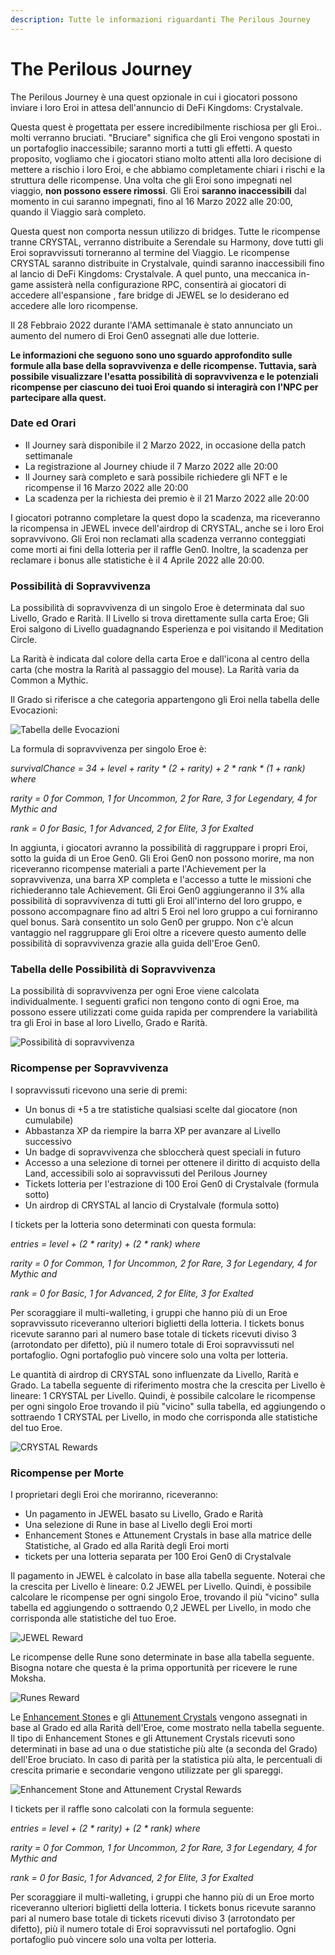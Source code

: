 ```yaml
---
description: Tutte le informazioni riguardanti The Perilous Journey
---
```


# The Perilous Journey

The Perilous Journey è una quest opzionale in cui i giocatori possono inviare i loro Eroi in attesa dell'annuncio di DeFi Kingdoms: Crystalvale.

Questa quest è progettata per essere incredibilmente rischiosa per gli Eroi.. molti verranno bruciati. "Bruciare" significa che gli Eroi vengono spostati in un portafoglio inaccessibile; saranno morti a tutti gli effetti. A questo proposito, vogliamo che i giocatori stiano molto attenti alla loro decisione di mettere a rischio i loro Eroi, e che abbiamo completamente chiari i rischi e la struttura delle ricompense. Una volta che gli Eroi sono impegnati nel viaggio, **non possono essere rimossi**. Gli Eroi **saranno inaccessibili** dal momento in cui saranno impegnati, fino al 16 Marzo 2022 alle 20:00, quando il Viaggio sarà completo.

Questa quest non comporta nessun utilizzo di bridges. Tutte le ricompense tranne CRYSTAL, verranno distribuite a Serendale su Harmony, dove tutti gli Eroi sopravvissuti torneranno al termine del Viaggio. Le ricompense CRYSTAL saranno distribuite in Crystalvale, quindi saranno inaccessibili fino al lancio di DeFi Kingdoms: Crystalvale. A quel punto, una meccanica in-game assisterà nella configurazione RPC, consentirà ai giocatori di accedere all'espansione , fare bridge di JEWEL se lo desiderano ed accedere alle loro ricompense.

Il 28 Febbraio 2022 durante l'AMA settimanale è stato annunciato un aumento del numero di Eroi Gen0 assegnati alle due lotterie.

**Le informazioni che seguono sono uno sguardo approfondito sulle formule alla base della sopravvivenza e delle ricompense. Tuttavia, sarà possibile visualizzare l'esatta possibilità di sopravvivenza e le potenziali ricompense per ciascuno dei tuoi Eroi quando si interagirà con l'NPC per partecipare alla quest.**

### **Date ed Orari**

* Il Journey sarà disponibile il 2 Marzo 2022, in occasione della patch settimanale
* La registrazione al Journey chiude il 7 Marzo 2022 alle 20:00
* Il Journey sarà completo e sarà possibile richiedere gli NFT e le ricompense il 16 Marzo 2022 alle 20:00
* La scadenza per la richiesta dei premio è il 21 Marzo 2022 alle 20:00

I giocatori potranno completare la quest dopo la scadenza, ma riceveranno la ricompensa in JEWEL invece dell'airdrop di CRYSTAL, anche se i loro Eroi sopravvivono. Gli Eroi non reclamati alla scadenza verranno conteggiati come morti ai fini della lotteria per il raffle Gen0. Inoltre, la scadenza per reclamare i bonus alle statistiche è il 4 Aprile 2022 alle 20:00.

### Possibilità di Sopravvivenza

La possibilità di sopravvivenza di un singolo Eroe è determinata dal suo Livello, Grado e Rarità. Il Livello si trova direttamente sulla carta Eroe; Gli Eroi salgono di Livello guadagnando Esperienza e poi visitando il Meditation Circle.

La Rarità è indicata dal colore della carta Eroe e dall'icona al centro della carta (che mostra la Rarità al passaggio del mouse). La Rarità varia da Common a Mythic.

Il Grado si riferisce a che categoria appartengono gli Eroi nella tabella delle Evocazioni:

![Tabella delle Evocazioni](<../.gitbook/assets/Albus Class Tree.png>)

La formula di sopravvivenza per singolo Eroe è:

_survivalChance = 34 + level + rarity \* (2 + rarity) + 2 \* rank \* (1 + rank) where_

&#x20;    _rarity = 0 for Common, 1 for Uncommon, 2 for Rare, 3 for Legendary, 4 for Mythic and_

&#x20;    _rank = 0 for Basic, 1 for Advanced, 2 for Elite, 3 for Exalted_

In aggiunta, i giocatori avranno la possibilità di raggruppare i propri Eroi, sotto la guida di un Eroe Gen0. Gli Eroi Gen0 non possono morire, ma non riceveranno ricompense materiali a parte l'Achievement per la sopravvivenza, una barra XP completa e l'accesso a tutte le missioni che richiederanno tale Achievement. Gli Eroi Gen0 aggiungeranno il 3% alla possibilità di sopravvivenza di tutti gli Eroi all'interno del loro gruppo, e possono accompagnare fino ad altri 5 Eroi nel loro gruppo a cui forniranno quel bonus. Sarà consentito un solo Gen0 per gruppo. Non c'è alcun vantaggio nel raggruppare gli Eroi oltre a ricevere questo aumento delle possibilità di sopravvivenza grazie alla guida dell'Eroe Gen0.

### Tabella delle Possibilità di Sopravvivenza

La possibilità di sopravvivenza per ogni Eroe viene calcolata individualmente. I seguenti grafici non tengono conto di ogni Eroe, ma possono essere utilizzati come guida rapida per comprendere la variabilità tra gli Eroi in base al loro Livello, Grado e Rarità.

![Possibilità di sopravvivenza](../.gitbook/assets/survchance.png)

### Ricompense per Sopravvivenza

I sopravvissuti ricevono una serie di premi:

* Un bonus di +5 a tre statistiche qualsiasi scelte dal giocatore (non cumulabile)
* Abbastanza XP da riempire la barra XP per avanzare al Livello successivo&#x20;
* Un badge di sopravvivenza che sbloccherà quest speciali in futuro
* Accesso a una selezione di tornei per ottenere il diritto di acquisto della Land, accessibili solo ai sopravvissuti del Perilous Journey
* Tickets lotteria per l'estrazione di 100 Eroi Gen0 di Crystalvale (formula sotto)
* Un airdrop di CRYSTAL al lancio di Crystalvale (formula sotto)

I tickets per la lotteria sono determinati con questa formula:

_entries = level + (2 \* rarity) + (2 \* rank) where_

&#x20;    _rarity = 0 for Common, 1 for Uncommon, 2 for Rare, 3 for Legendary, 4 for Mythic and_

&#x20;    _rank = 0 for Basic, 1 for Advanced, 2 for Elite, 3 for Exalted_

Per scoraggiare il multi-walleting, i gruppi che hanno più di un Eroe sopravvissuto riceveranno ulteriori biglietti della lotteria. I tickets bonus ricevute saranno pari al numero base totale di tickets ricevuti diviso 3 (arrotondato per difetto), più il numero totale di Eroi sopravvissuti nel portafoglio. Ogni portafoglio può vincere solo una volta per lotteria.

Le quantità di airdrop di CRYSTAL sono influenzate da Livello, Rarità e Grado. La tabella seguente di riferimento mostra che la crescita per Livello è lineare: 1 CRYSTAL per Livello. Quindi, è possibile calcolare le ricompense per ogni singolo Eroe trovando il più "vicino" sulla tabella, ed aggiungendo o sottraendo 1 CRYSTAL per Livello, in modo che corrisponda alle statistiche del tuo Eroe.

![CRYSTAL Rewards](../.gitbook/assets/crystreward.png)

### Ricompense per Morte

I proprietari degli Eroi che moriranno, riceveranno:

* Un pagamento in JEWEL basato su Livello, Grado e Rarità
* Una selezione di Rune in base al Livello degli Eroi morti
* Enhancement Stones e Attunement Crystals in base alla matrice delle Statistiche, al Grado ed alla Rarità degli Eroi morti
* tickets per una lotteria separata per 100 Eroi Gen0 di Crystalvale

Il pagamento in JEWEL è calcolato in base alla tabella seguente. Noterai che la crescita per Livello è lineare: 0.2 JEWEL per Livello. Quindi, è possibile calcolare le ricompense per ogni singolo Eroe, trovando il più "vicino" sulla tabella ed aggiungendo o sottraendo 0,2 JEWEL per Livello, in modo che corrisponda alle statistiche del tuo Eroe.

![JEWEL Reward](../.gitbook/assets/jewelreward.png)

Le ricompense delle Rune sono determinate in base alla tabella seguente. Bisogna notare che questa è la prima opportunità per ricevere le rune Moksha.

![Runes Reward](../.gitbook/assets/runereward.png)

Le [Enhancement Stones](gameplay/heroes/enhancement-stones.md) e gli [Attunement Crystals](gameplay/heroes/attunement-crystal/) vengono assegnati in base al Grado ed alla Rarità dell'Eroe, come mostrato nella tabella seguente. Il tipo di Enhancement Stones e gli Attunement Crystals  ricevuti sono determinati in base ad una o due statistiche più alte (a seconda del Grado) dell'Eroe bruciato. In caso di parità per la statistica più alta, le percentuali di crescita primarie e secondarie vengono utilizzate per gli spareggi.

![Enhancement Stone and Attunement Crystal Rewards](../.gitbook/assets/death-enhancement-attunement-reward.png)

I tickets per il raffle sono calcolati con la formula seguente:

_entries = level + (2 \* rarity) + (2 \* rank) where_

&#x20;    _rarity = 0 for Common, 1 for Uncommon, 2 for Rare, 3 for Legendary, 4 for Mythic and_

&#x20;    _rank = 0 for Basic, 1 for Advanced, 2 for Elite, 3 for Exalted_

Per scoraggiare il multi-walleting, i gruppi che hanno più di un Eroe morto riceveranno ulteriori biglietti della lotteria. I tickets bonus ricevute saranno pari al numero base totale di tickets ricevuti diviso 3 (arrotondato per difetto), più il numero totale di Eroi sopravvissuti nel portafoglio. Ogni portafoglio può vincere solo una volta per lotteria.
